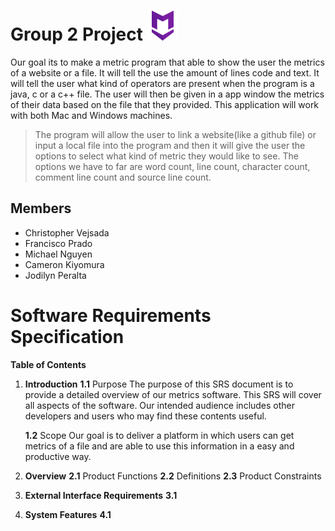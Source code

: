 # Group 2 Project  ![alt text](https://github.com/adam-p/markdown-here/raw/master/src/common/images/icon48.png "Logo Title Text 1")
Our goal its to make a metric program that able to show the user the metrics of a website or a file. It will
tell the use the amount of lines code and text. It will tell the user what kind of operators are present when the program is a java, c or a c++ file.
The user will then be given in a app window the metrics of their data based on the file that they 
provided. This application will work with both Mac and Windows machines.
> The program will allow the user to link a website(like a github file) or input a local file into the program
and then it will give the user the options to select what kind of metric they would like to see. The options we have to far are
word count, line count, character count, comment line count and source line count.
## Members 
* Christopher Vejsada
* Francisco Prado
* Michael Nguyen
* Cameron Kiyomura
* Jodilyn Peralta

# Software Requirements Specification
**Table of Contents**
1. **Introduction**
   **1.1** Purpose
   The purpose of this SRS document is to provide a detailed overview of our metrics software. This SRS will cover all aspects of the software.
   Our intended audience includes other developers and users who may find these contents useful.

   **1.2** Scope
   Our goal is to deliver a platform in which users can get metrics of a file and are able to use this
   information in a easy and productive way.
2. **Overview**
   **2.1** Product Functions
   **2.2** Definitions
   **2.3** Product Constraints
3. **External Interface Requirements**
   **3.1**
4. **System Features**
   **4.1**



